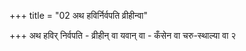 +++
title = "02 अथ हविर्निर्वपति व्रीहीन्वा"

+++
अथ हविर् निर्वपति - व्रीहीन् वा यवान् वा - कँसेन वा चरु-स्थाल्या वा २
